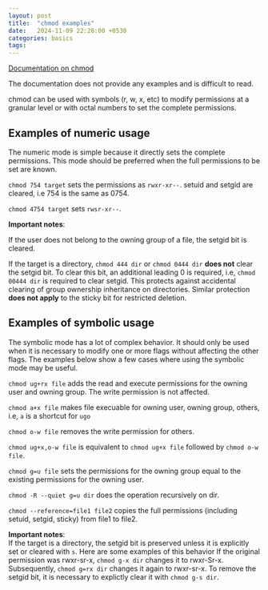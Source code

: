```yaml
---
layout: post
title:  "chmod examples"
date:   2024-11-09 22:28:00 +0530
categories: basics
tags: 
---
```


[Documentation on chmod](https://manpages.ubuntu.com/manpages/focal/en/man1/chmod.1.html)

The documentation does not provide any examples and is difficult to read.

chmod can be used with symbols (r, w, x, etc) to modify permissions at a granular level or with octal numbers to set the complete permissions.

## Examples of numeric usage

The numeric mode is simple because it directly sets the complete permissions. This mode should be preferred when the full permissions to be set are known.

`chmod 754 target` sets the permissions as `rwxr-xr--`. setuid and setgid are cleared, i.e 754 is the same as 0754.

`chmod 4754 target` sets `rwsr-xr--`.

**Important notes**:  

If the user does not belong to the owning group of a file, the setgid bit is cleared.

If the target is a directory, `chmod 444 dir` or `chmod 0444 dir` **does not** clear the setgid bit. To clear this bit, an additional leading 0 is required, i.e, `chmod 00444 dir` is required to clear setgid. This protects against accidental clearing of group ownership inheritance on directories. Similar protection **does not apply** to the sticky bit for restricted deletion.

## Examples of symbolic usage

The symbolic mode has a lot of complex behavior. It should only be used when it is necessary to modify one or more flags without affecting the other flags. The examples below show a few cases where using the symbolic mode may be useful.

`chmod ug+rx file` adds the read and execute permissions for the owning user and owning group. The write permission is not affected.

`chmod a+x file` makes file execuable for owning user, owning group, others, i.e, `a` is a shortcut for `ugo`

`chmod o-w file` removes the write permission for others.

`chmod ug+x,o-w file` is equivalent to `chmod ug+x file` followed by `chmod o-w file`.

`chmod g=u file` sets the permissions for the owning group equal to the existing permissions for the owning user.

`chmod -R --quiet g=u dir` does the operation recursively on dir.

`chmod --reference=file1 file2` copies the full permissions (including setuid, setgid, sticky) from file1 to file2.

**Important notes**:  
If the target is a directory, the setgid bit is preserved unless it is explicitly set or cleared with `s`. Here are some examples of this behavior
If the original permission was rwxr-sr-x, `chmod g-x dir` changes it to rwxr-Sr-x. Subsequently, `chmod g=rx dir` changes it again to rwxr-sr-x. To remove the setgid bit, it is necessary to explictly clear it with `chmod g-s dir`.